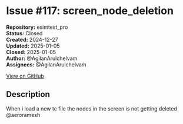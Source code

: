 # Issue #117: screen_node_deletion

**Repository:** esimtest_pro  
**Status:** Closed  
**Created:** 2024-12-27  
**Updated:** 2025-01-05  
**Closed:** 2025-01-05  
**Author:** @AgilanArulchelvam  
**Assignees:** @AgilanArulchelvam  

[View on GitHub](https://github.com/Simtestlab/esimtest_pro/issues/117)

## Description

When i load a new tc file the nodes in the screen is not getting deleted @aeroramesh 